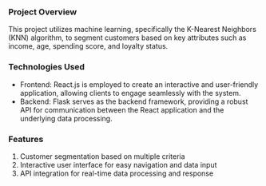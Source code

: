 ### Project Overview
This project utilizes machine learning, specifically the K-Nearest Neighbors (KNN) algorithm, to segment customers based on key attributes such as income, age, spending score, and loyalty status.

### Technologies Used
+ Frontend: React.js is employed to create an interactive and user-friendly application, allowing clients to engage seamlessly with the system.
+ Backend: Flask serves as the backend framework, providing a robust API for communication between the React application and the underlying data processing.
### Features
1) Customer segmentation based on multiple criteria <br/>
2) Interactive user interface for easy navigation and data input <br/>
3) API integration for real-time data processing and response 
